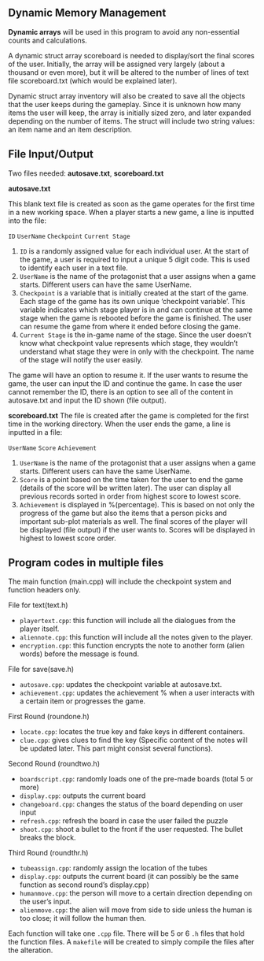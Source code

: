 ## Dynamic Memory Management

**Dynamic arrays** will be used in this program to avoid any non-essential counts and calculations.

A dynamic struct array scoreboard is needed to display/sort the final scores of the user. Initially, the array will be assigned very largely (about a thousand or even more), but it will be altered to the number of lines of text file scoreboard.txt (which would be explained later). 

Dynamic struct array inventory will also be created to save all the objects that the user keeps during the gameplay. Since it is unknown how many items the user will keep, the array is initially sized zero, and later expanded depending on the number of items. The struct will include two string values: an item name and an item description.

## File Input/Output

Two files needed: **autosave.txt**, **scoreboard.txt**

**autosave.txt**

This blank text file is created as soon as the game operates for the first time in a new working space. When a player starts a new game, a line is inputted into the file:

`ID` `UserName` `Checkpoint` `Current Stage`
1. `ID` is a randomly assigned value for each individual user. At the start of the game, a user is required to input a unique 5 digit code. This is used to identify each user in a text file.
2. `UserName` is the name of the protagonist that a user assigns when a game starts. Different users can have the same UserName.
3. `Checkpoint` is a variable that is initially created at the start of the game. Each stage of the game has its own unique ‘checkpoint variable’. This variable indicates which stage player is in and can continue at the same stage when the game is rebooted before the game is finished. The user can resume the game from where it ended before closing the game.
4. `Current Stage` is the in-game name of the stage. Since the user doesn’t know what checkpoint value represents which stage, they wouldn’t understand what stage they were in only with the checkpoint. The name of the stage will notify the user easily.

The game will have an option to resume it. If the user wants to resume the game, the user can input the ID and continue the game. In case the user cannot remember the ID, there is an option to see all of the content in autosave.txt and input the ID shown (file output).

**scoreboard.txt**
The file is created after the game is completed for the first time in the working directory. When the user ends the game, a line is inputted in a file:

`UserName` `Score` `Achievement`

1. `UserName` is the name of the protagonist that a user assigns when a game starts. Different users can have the same UserName.
2. `Score` is a point based on the time taken for the user to end the game (details of the score will be written later). The user can display all previous records sorted in order from highest score to lowest score.
3. `Achievement` is displayed in %(percentage). This is based on not only the progress of the game but also the items that a person picks and important sub-plot materials as well. 
The final scores of the player will be displayed (file output) if the user wants to. Scores will be displayed in highest to lowest score order.

## Program codes in multiple files

The main function (main.cpp) will include the checkpoint system and function headers only.

File for text(text.h)
 - `playertext.cpp`: this function will include all the dialogues from the player itself.
 - `aliennote.cpp`: this function will include all the notes given to the player.
 - `encryption.cpp`: this function encrypts the note to another form (alien words) before the message is found.
 
File for save(save.h)
 - `autosave.cpp`: updates the checkpoint variable at autosave.txt.
 - `achievement.cpp`: updates the achievement % when a user interacts with a certain item or progresses the game.

First Round (roundone.h)
 - `locate.cpp`: locates the true key and fake keys in different containers.
 - `clue.cpp`: gives clues to find the key (Specific content of the notes will be updated later. This part might consist several functions).
 
Second Round (roundtwo.h)
 - `boardscript.cpp`: randomly loads one of the pre-made boards (total 5 or more)
 - `display.cpp`: outputs the current board
 - `changeboard.cpp`: changes the status of the board depending on user input
 - `refresh.cpp`: refresh the board in case the user failed the puzzle
 - `shoot.cpp`: shoot a bullet to the front if the user requested. The bullet breaks the block.
 
Third Round (roundthr.h)
 - `tubeassign.cpp`: randomly assign the location of the tubes
 - `display.cpp`: outputs the current board (it can possibly be the same function as second round’s display.cpp)
 - `humanmove.cpp`: the person will move to a certain direction depending on the user’s input.
 - `alienmove.cpp`: the alien will move from side to side unless the human is too close; it will follow the human then.

Each function will take one `.cpp` file. There will be 5 or 6 `.h` files that hold the function files. A `makefile` will be created to simply compile the files after the alteration.
